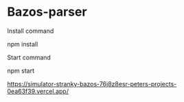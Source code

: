 # Bazos-parser
Install command

npm install

Start command

npm start

https://simulator-stranky-bazos-76j8z8esr-peters-projects-0ea63f39.vercel.app/
